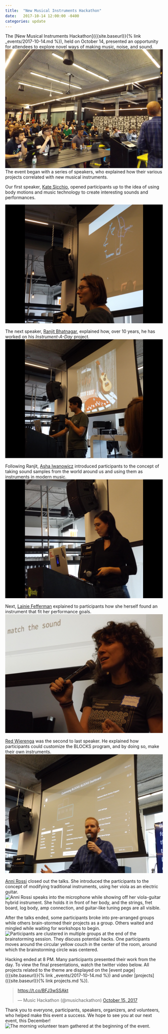 ```yaml
---
title:  "New Musical Instruments Hackathon"
date:   2017-10-14 12:00:00 -0400
categories: update
---
```

The [New Musical Instruments Hackathon]({{site.baseurl}}{% link _events/2017-10-14.md %}), held on October 14, presented an opportunity for attendees to explore novel ways of making music, noise, and sound.
![Attendees of the New Musical Instruments Hackathon, listening to the speaker at the very beginning of the event. They sit at tables, all facing towards the front of the room, and their faces are visible.](\assets\events\20171014\DSCF8821.JPG)
The event began with a series of speakers, who explained how their various projects correlated with
new musical instruments.

Our first speaker, [Kate Sicchio](http://blog.sicchio.com), opened participants up to the idea of using body motions and music technology to create interesting sounds and performances.

![Kate Sicchio explains how she used music technology so that her dance choreography and music were correlated. As she speaks into the mic, a picture of her dancing, as dictated by the live-coding algorithm, is shown.](/assets/events/20171014/DSCF8677_rotate.JPG)

The next speaker, [Ranjit Bhatnagar](http://moonmilk.com), explained how, over 10 years, he has worked on his *Instrument-A-Day* project.
![Ranjit Bhatnagar speaks into the microphone as he explains how one of his instruments works. The background image contains a modified guitar, a set of chime-like objects, and a red mat with additions to it. All are part of this particular instrument display. ](/assets/events/20171014/DSCF8706_rotate.JPG)

Following Ranjit, [Asha Iwanowicz](http://ashasounds.com) introduced participants to the concept of taking sound samples from the world around us and using them as instruments in modern music.
![Asha Iwanowicz stands at the podium, behind her laptop. She holds the mic and listens with the audience as her music plays.](\assets\events\20171014\DSCF8739_rotate.JPG)

Next, [Lainie Fefferman](http://lainiefefferman.com) explained to participants how she herself found an instrument that fit her performance goals.
![A headshot of Lainie Fefferman, holding the microphone and standing in front of the screen.](\assets\events\20171014\DSCF8772.JPG)

[Red Wierenga](https://roli.com/products/blocks) was the second to last speaker. He explained how participants could customize the BLOCKS program, and by doing so, make their own instruments.
![Red Wierenga speaks into the microphone and gesticulates. He stands in front of the screen, which shows the code used to modify BLOCKS and create your own sounds. ](\assets\events\20171014\DSCF8812.JPG)

[Anni Rossi](https://www.annirossi.com) closed out the talks.
She introduced the participants to the concept of modifying traditional instruments, using her viola as an electric guitar.
![Anni Rossi speaks into the microphone while showing off her viola-guitar hybrid instrument. She holds it in front of her body, and the strings, fret board, log body, amp connection, and guitar-like tuning pegs are all visible. ](\assets\events\20171014\DSCF8839.JPG)

After the talks ended, some participants broke into pre-arranged groups while others brain-stormed their projects as a group. Others waited and mingled while waiting for workshops to begin.
![Participants are clustered in multiple groups at the end of the brainstorming session. They discuss potential hacks. One participants moves around the circular yellow couch in the center of the room, around which the brainstorming circle was centered.   ](\assets\events\20171014\DSCF8887.JPG)

Hacking ended at 8 PM. Many participants presented their work from the day. To view the final presentations, watch the twitter video below. All projects related to the theme are displayed on the [event page]({{site.baseurl}}{% link _events/2017-10-14.md %}) and under [projects]({{site.baseurl}}{% link projects.md %}).

<blockquote class="twitter-tweet" data-lang="en"><p lang="und" dir="ltr"><a href="https://t.co/BFJ3wSSAkt">https://t.co/BFJ3wSSAkt</a></p>&mdash; Music Hackathon (@musichackathon) <a href="https://twitter.com/musichackathon/status/919352840241364992?ref_src=twsrc%5Etfw">October 15, 2017</a></blockquote>
<script async src="https://platform.twitter.com/widgets.js" charset="utf-8"></script>

Thank you to everyone, participants, speakers, organizers, and volunteers, who helped make this event a success. We hope to see you at our next event, this December!
![The morning volunteer team gathered at the beginning of the event.](\assets\events\20171014\DSCF8647.JPG)
